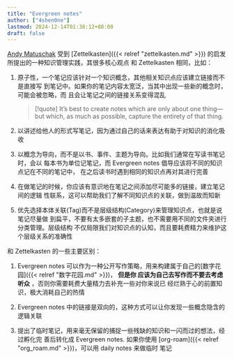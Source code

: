```yaml
---
title: "Evergreen notes"
author: ["4shen0ne"]
lastmod: 2024-12-14T01:38:12+08:00
draft: false
---
```


[Andy Matuschak](https://notes.andymatuschak.org/) 受到 [Zettelkasten]({{< relref "zettelkasten.md" >}}) 的启发所提出的一种知识管理实践，其很多核心观点
和 Zettelkasten 相同，比如：

1.  原子性，一个笔记应该针对一个知识概念，其他相关知识点应该建立链接而不是直接写
    到笔记中。如果你的笔记内容太宽泛，当其中出现一些新的概念时，可能会被忽略，而
    且会让笔记之间的链接关系变得混乱

    > [!quote] It’s best to create notes which are only about one thing—but which, as much as possible, capture the entirety of that thing.

2.  以讲述给他人的形式写笔记，因为通过自己的话来表达有助于对知识的消化吸收

3.  以概念为导向，而不是以书、事件、主题为导向。比如我们通常在写读书笔记时，会以
    每本书为单位记笔记，而 Evergreen notes 倡导应该将不同的知识点记在不同的笔记中，
    在之后读书时遇到相同的知识点再对其进行完善

4.  在做笔记的时候，你应该有意识地在笔记之间添加尽可能多的链接，建立笔记间的逻辑
    性联系，这可以帮助我们了解不同知识点的关联，做到温故而知新

5.  优先选择本体关联(Tag)而不是层级结构(Category)来管理知识点，也就是说笔记尽量做
    到扁平，不要有太多嵌套的子主题，也不需要用不同的文件夹进行分类管理。层级结构
    不仅局限我们对知识点的认知，而且要耗费精力来维护这个层级关系的准确性

和 Zettelkasten 的一些主要区别：

1.  Evergreen notes 可以作为一种公开写作策略，用来构建属于自己的[数字花园]({{< relref "数字花园.md" >}})， **但是你
    应该为自己去写作而不要去考虑听众** ，否则你需要耗费大量精力去补充一些对你来说已
    经烂熟于心的前置知识，极大消耗自己的热情

2.  Evergreen notes 中的链接是双向的，这种方式可以让你发现一些概念隐含的逻辑关联

3.  提出了临时笔记，用来毫无保留的捕捉一些残缺的知识和一闪而过的想法，经过孵化完
    善后转化成 Evergreen notes. 如果你使用 [org-roam]({{< relref "org_roam.md" >}})，可以用 daily notes 来做临时
    笔记
